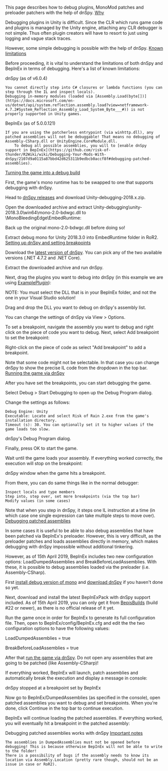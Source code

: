This page describes how to debug plugins, MonoMod patches and preloader patchers with the help of dnSpy.
[Why](https://github.com/risk-of-thunder/R2Wiki/wiki/Debugging-Your-Mods-With-dnSpy/2107d9a0115a87bbd42d625311b9edbcb0accf8f#why)

Debugging plugins in Unity is difficult. Since the CLR which runs game code and plugins is managed by the Unity engine, attaching any CLR debugger is not simple. Thus often plugin creators will have to resort to just using logging and vague stack traces.

However, some simple debugging is possible with the help of dnSpy.
[Known limitations](https://github.com/risk-of-thunder/R2Wiki/wiki/Debugging-Your-Mods-With-dnSpy/2107d9a0115a87bbd42d625311b9edbcb0accf8f#known-limitations)

Before proceeding, it is vital to understand the limitations of both dnSpy and BepInEx in terms of debugging. Here's a list of known limitations:

dnSpy (as of v6.0.4)

    You cannot directly step into C# closures or lambda functions (you can step through the IL and inspect locals).
    Debugging in-memory modules (loaded via [Assembly.Load(byte[])](https://docs.microsoft.com/en-us/dotnet/api/system.reflection.assembly.load?view=netframework-4.7.2#System_Reflection_Assembly_Load_System_Byte___#)) is not properly supported in Unity games.

BepInEx (as of 5.0.0.121)

    If you are using the patcherless entrypoint (via winhttp.dll), any patched assemblies will not be debuggable! That means no debugging of Assembly-CSharp.dll or UnityEngine.CoreModule.dll.
        To debug all possible assemblies, you will to [enable dnSpy support in BepInEx](https://github.com/risk-of-thunder/R2Wiki/wiki/Debugging-Your-Mods-With-dnSpy/2107d9a0115a87bbd42d625311b9edbcb0accf8f#debugging-patched-assemblies).

[Turning the game into a debug build](https://github.com/risk-of-thunder/R2Wiki/wiki/Debugging-Your-Mods-With-dnSpy/2107d9a0115a87bbd42d625311b9edbcb0accf8f#turning-the-game-into-a-debug-build)

First, the game's mono runtime has to be swapped to one that supports debugging with dnSpy.

Head to [dnSpy releases](https://github.com/0xd4d/dnSpy/releases) and download Unity-debugging-2018.x.zip.

Open the downloaded archive and extract Unity-debugging\unity-2018.3.0\win64\mono-2.0-bdwgc.dll to <RoR2 Install Dir>\MonoBleedingEdge\EmbedRuntime:

Back up the original mono-2.0-bdwgc.dll before doing so!

Extract debug mono for Unity 2018.3.0 into EmbedRuntime folder in RoR2.
[Setting up dnSpy and setting breakpoints](https://github.com/risk-of-thunder/R2Wiki/wiki/Debugging-Your-Mods-With-dnSpy/2107d9a0115a87bbd42d625311b9edbcb0accf8f#setting-up-dnspy-and-setting-breakpoints)

Download the [latest version of dnSpy](https://github.com/0xd4d/dnSpy/releases). You can pick any of the two available versions (.NET 4.7.2 and .NET Core).

Extract the downloaded archive and run dnSpy.

Next, drag the plugins you want to debug into dnSpy (in this example we are using [ExamplePlugin](https://github.com/risk-of-thunder/R2Wiki/wiki/Baby's-First-Mod)):

NOTE: You must select the DLL that is in your BepInEx folder, and not the one in your Visual Studio solution!

Drag and drop the DLL you want to debug on dnSpy's assembly list.

You can change the settings of dnSpy via View > Options.

To set a breakpoint, navigate the assembly you want to debug and right click on the piece of code you want to debug.
Next, select Add breakpoint to set the breakpoint:

Right-click on the piece of code as select "Add breakpoint" to add a breakpoint.

Note that some code might not be selectable. In that case you can change dnSpy to show the precise IL code from the dropdown in the top bar.
[Running the game via dnSpy](https://github.com/risk-of-thunder/R2Wiki/wiki/Debugging-Your-Mods-With-dnSpy/2107d9a0115a87bbd42d625311b9edbcb0accf8f#running-the-game-via-dnspy)

After you have set the breakpoints, you can start debugging the game.

Select Debug > Start Debugging to open up the Debug Program dialog.

Change the settings as follows:

    Debug Engine: Unity
    Executable: Locate and select Risk of Rain 2.exe from the game's installation directory.
    Timeout (s): 30. You can optionally set it to higher values if the game loads too slow.

dnSpy's Debug Program dialog.

Finally, press OK to start the game.

Wait until the game loads your assembly. If everything worked correctly, the execution will stop on the breakpoint:

dnSpy window when the game hits a breakpoint.

From there, you can do same things like in the normal debugger:

    Inspect locals and type members
    Step into, step over, set more breakpoints (via the top bar)
    Modify values (in some cases)

Note that when you step in dnSpy, it steps one IL instruction at a time (in which case one single expression can take multiple steps to move over).
[Debugging patched assemblies](https://github.com/risk-of-thunder/R2Wiki/wiki/Debugging-Your-Mods-With-dnSpy/2107d9a0115a87bbd42d625311b9edbcb0accf8f#debugging-patched-assemblies)

In some cases it is useful to be able to also debug assemblies that have been patched via BepInEx's preloader.
However, this is very difficult, as the preloader patches and loads assemblies directly in memory, which makes debugging with dnSpy impossible without additional tinkering.

However, as of 15th April 2019, BepInEx includes two new configuration options: LoadDumpedAssemblies and BreakBeforeLoadAssemblies. With these, it is possible to debug assemblies loaded via the preloader (i.e. Assembly-CSharp).

First [install debug version of mono](https://github.com/risk-of-thunder/R2Wiki/wiki/Debugging-Your-Mods-With-dnSpy/2107d9a0115a87bbd42d625311b9edbcb0accf8f#turning-the-game-into-a-debug-build) and [download dnSpy](https://github.com/0xd4d/dnSpy/releases) if you haven't done so yet.

Next, download and install the latest BepInExPack with dnSpy support included. As of 15th April 2019, you can only get it from [BepisBuilds](http://bepisbuilds.dyn.mk/bepinex_ror2_pack) (build #22 or newer), as there is no official release of it yet.

Run the game once in order for BepInEx to generate its full configuration file.
Then, open to BepInEx/config/BepInEx.cfg and edit the the two configuration options to have the following values:

LoadDumpedAssemblies = true

BreakBeforeLoadAssemblies = true

After that [run the game via dnSpy](https://github.com/risk-of-thunder/R2Wiki/wiki/Debugging-Your-Mods-With-dnSpy/2107d9a0115a87bbd42d625311b9edbcb0accf8f#running-the-game-via-dnspy). Do not open any assemblies that are going to be patched (like Assembly-CSharp)!

If everything worked, BepInEx will launch, patch assemblies and automatically break the execution and display a message in console:

dnSpy stopped at a breakpoint set by BepInEx

Now go to BepInEx/DumpedAssemblies (as specified in the console), open patched assemblies you want to debug and set breakpoints. When you're done, click Continue in the top bar to continue execution.

BepInEx will continue loading the patched assemblies. If everything worked, you will eventually hit a breakpoint in the patched assembly:

Debugging patched assemblies works with dnSpy
[Important notes](https://github.com/risk-of-thunder/R2Wiki/wiki/Debugging-Your-Mods-With-dnSpy/2107d9a0115a87bbd42d625311b9edbcb0accf8f#important-notes)

    The assemblies in DumpedAssemblies must not be opened before debugging! This is because otherwise BepInEx will not be able to write to the folder!
    There is a possibility of bugs if the assembly needs to know its location via Assembly.Location (pretty rare though, should not be an issue in case or RoR2).